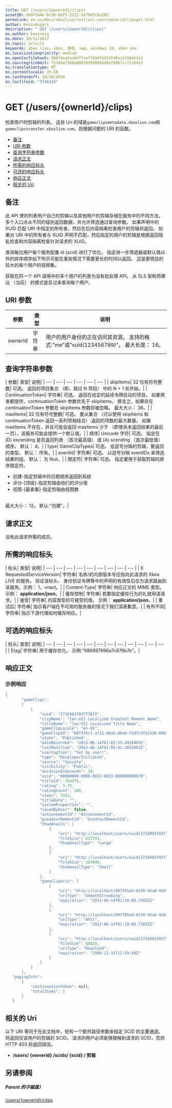 ```yaml
---
title: GET (/users/{ownerId}/clips)
assetID: da972b4e-bc38-66f5-2222-5e79d7c8a183
permalink: en-us/docs/xboxlive/rest/uri-usersowneridclipsget.html
author: KevinAsgari
description: " GET (/users/{ownerId}/clips)"
ms.author: kevinasg
ms.date: 10/12/2017
ms.topic: article
keywords: xbox live, xbox, 游戏, uwp, windows 10, xbox one
ms.localizationpriority: medium
ms.openlocfilehash: 586f4ea2ac8e7fceffd347bd53f40ac531bbb114
ms.sourcegitcommit: 753e0a7160a88830d9908b446ef0907cc71c64e7
ms.translationtype: MT
ms.contentlocale: zh-CN
ms.lasthandoff: 10/30/2018
ms.locfileid: "5746316"
---
```

# <a name="get-usersowneridclips"></a>GET (/users/{ownerId}/clips)
检索用户的剪辑的列表。
这些 Uri 的域是`gameclipsmetadata.xboxlive.com`和`gameclipstransfer.xboxlive.com`，则根据问题的 URI 的函数。

  * [备注](#ID4EX)
  * [URI 参数](#ID4EEB)
  * [查询字符串参数](#ID4EPB)
  * [请求正文](#ID4EPE)
  * [所需的响应标头](#ID4E1E)
  * [可选的响应标头](#ID4ENH)
  * [响应正文](#ID4EOAAC)
  * [相关的 Uri](#ID4EABAC)

<a id="ID4EX"></a>


## <a name="remarks"></a>备注

此 API 使的列表用户自己的剪辑以及其他用户的剪辑存储在服务中的不同方法。 多个入口点从不同的级别返回数据，并允许筛选通过查询参数。 如果声明中的 XUID 匹配 URI 中指定的所有者，然后在后内容隔离检查用户的剪辑将返回。 如果对 URI 中的所有者与 XUID 声明不匹配，然后指定的用户的剪辑是根据返回隐私检查和内容隔离检查针对请求的 XUID。

查询每位用户每个服务配置 id (scid) 进行了优化。 指定进一步筛选器或默认值以外的排序顺序如下所示可能在某些情况下需要更长的时间以返回。 这是更明显的较大的每个用户的视频集。

获取在同一个 API 调用中的多个用户的列表为没有批处理 API。 从 SLS 架构师建议 （当前） 的模式是反过来查询每个用户。

<a id="ID4EEB"></a>


## <a name="uri-parameters"></a>URI 参数

| 参数| 类型| 说明|
| --- | --- | --- |
| ownerId| 字符串| 用户的用户身份的正在访问其资源。 支持的格式:"me"或"xuid(123456789)"。 最大长度： 16。|

<a id="ID4EPB"></a>


## <a name="query-string-parameters"></a>查询字符串参数

| 参数| 类型| 说明|
| --- | --- | --- | --- | --- | --- |
| skipItems| 32 位有符号整数| 可选。 返回的项目集合 （即，跳过 N 项目） 中的 N + 1 处开始。|
| ContinuationToken| 字符串| 可选。 返回在给定的延续令牌启动的项目。 如果两者都提供，continuationToken 参数优先于 skipItems。 换言之，如果存在 continuationToken 参数在 skipItems 参数将被忽略。 最大大小： 36。|
| maxItems| 32 位有符号整数| 可选。 要从集合 （可以使用 skipItems 和 continuationToken 返回一系列项相结合） 返回的项数的最大数量。 如果 maxItems 不存在，并且可能会返回 maxItems 少于 （即使尚未返回结果的最后一页），该服务可能会提供一个默认值。|
| 顺序| Unicode 字符| 可选。 指定在 (D) escending 是否返回列表 （首次最高值） 或 (A) scending （首次最低值） 顺序。 默认： d。|
| type| GameClipTypes| 可选。 组逗号分隔的剪辑，要返回的类型。 默认： 所有。|
| eventId| 字符串| 可选。 以逗号分隔 eventIDs 来筛选结果的组。 默认： 为 Null。|
| 限定符| 字符串| 可选。 指定要用于获取剪辑的顺序限定符。 <ul><li>创建-指定剪辑中的日期顺序返回到系统</li><li>评分-[顶级]-指定剪辑由他们的评分值</li><li>视图-[最查看]-指定剪辑由视图数</li></ul><br/> 最大大小： 12。 默认:"创建"。| 

<a id="ID4EPE"></a>


## <a name="request-body"></a>请求正文

没有此请求所需的成员。

<a id="ID4E1E"></a>


## <a name="required-response-headers"></a>所需的响应标头

| 标头| 类型| 说明|
| --- | --- | --- | --- | --- | --- | --- | --- | --- |
| X RequestedServiceVersion| 字符串| 名称/的内部版本号应指向此请求的 Xbox LIVE 的服务。 验证该标头、 身份验证令牌等中的声明的有效性后仅为请求路由到该服务。示例： 1，vnext。|
| Content-Type| 字符串| 响应正文的 MIME 类型。 示例： <b>application/json</b>。|
| 缓存控制| 字符串| 若要指定缓存行为的礼貌用语请求。|
| 接受| 字符串| 内容类型的可接受的值。 示例： <b>application/json</b>。|
| 重试后| 字符串| 指示客户端在不可用的服务器的情况下我们深表歉意。|
| 有所不同| 字符串| 指示下游代理如何缓存响应。|

<a id="ID4ENH"></a>


## <a name="optional-response-headers"></a>可选的响应标头

| 标头| 类型| 说明|
| --- | --- | --- | --- | --- | --- | --- | --- | --- | --- | --- | --- |
| Etag| 字符串| 用于缓存优化。 示例:"686897696a7c876b7e"。|

<a id="ID4EOAAC"></a>


## <a name="response-body"></a>响应正文

<a id="ID4EUAAC"></a>


### <a name="sample-response"></a>示例响应


```cpp
{
       "gameClips":
       [
           {
               "xuid": "2716903703773872",
               "clipName": "[en-US] Localized Greatest Moment Name",
               "titleName": "[en-US] Localized Title Name",
               "gameClipLocale": "en-US",
               "gameClipId": "6873f6cf-af12-48a5-8be6-f3dfc3f61538-000",
               "state": "Published",
               "dateRecorded": "2013-06-14T01:02:55.4918465Z",
               "lastModified": "2013-06-14T01:05:41.3652693Z",
               "userCaption": "Set by user!",
               "type": "DeveloperInitiated",
               "source": "Console",
               "visibility": "Public",
               "durationInSeconds": 30,
               "scid": "00000000-0000-0012-0023-000000000070",
               "titleId": 354975,
               "rating": 3.75,
               "ratingCount": 245,
               "views": 7453,
               "titleData": "",
               "systemProperties": "",
               "savedByUser": false,
               "achievementId": "AchievementId",
               "greatestMomentId": "GreatestMomentId",
               "thumbnails": [
                   {
                       "uri": "http://localhost/users/xuid(2716903703773872)/scids/00000000-0000-0012-0023-000000000070/clips/6873f6cf-af12-48a5-8be6-f3dfc3f61538-000/thumbnails/large",
                       "fileSize": 637293,
                       "thumbnailType": "Large"
                   },
                   {
                       "uri": "http://localhost/users/xuid(2716903703773872)/scids/00000000-0000-0012-0023-000000000070/clips/6873f6cf-af12-48a5-8be6-f3dfc3f61538-000/thumbnails/small",
                       "fileSize": 163998,
                       "thumbnailType": "Small"
                   }
               ],
               "gameClipUris": [
                   {
                       "uri": "http://localhost/897f65a9-63f0-45a0-926f-05a3155c04fc/GameClip-Original_4000.ism/manifest",
                       "uriType": "SmoothStreaming",
                       "expiration": "2013-06-14T01:10:08.73652Z"
                   },
                   {
                       "uri": "http://localhost/897f65a9-63f0-45a0-926f-05a3155c04fc/GameClip-Original_4000.ism/manifest(format=m3u8-aapl)",
                       "uriType": "Ahls",
                       "expiration": "2013-06-14T01:10:08.73652Z"
                   },
                   {
                       "uri": "http://localhost/users/xuid(2716903703773872)/scids/00000000-0000-0012-0023-000000000070/clips/6873f6cf-af12-48a5-8be6-f3dfc3f61538-000",
                       "fileSize": 88820,
                       "uriType": "Download",
                       "expiration": "2999-12-31T11:59:40Z"
                   }
               ]
           }
       ],
   "pagingInfo":
       {
           "continuationToken": null,
           "totalItems": 1
       }
   }

```


<a id="ID4EABAC"></a>


## <a name="related-uris"></a>相关的 Uri

以下 URI 等同于在此文档中，但有一个额外路径参数来指定 SCID 的主要通道。 将返回仅该用户的剪辑的 SCID。 请求的用户必须能够接触到请求的 SCID，否则 HTTP 403 将返回错误。

   * **/users/ {ownerId} /scids/ {scid} / 剪辑**

<a id="ID4ENBAC"></a>


## <a name="see-also"></a>另请参阅

<a id="ID4EPBAC"></a>


##### <a name="parent"></a>Parent 的子磁盘）

[/users/{ownerId}/clips](uri-usersowneridclips.md)
